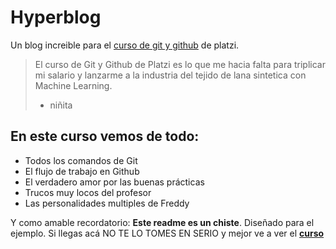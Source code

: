 # Hyperblog
Un blog increible para el [curso de git y github](https://platzi.com/clases/git-github/ "curso de git y github") de platzi.
> El curso de Git y Github de Platzi es lo que me hacia falta para triplicar mi salario y lanzarme a la industria del tejido de lana sintetica con Machine Learning.
> - niñita

## En este curso vemos de todo:
* Todos los comandos de Git
* El flujo de trabajo en Github
* El verdadero amor por las buenas prácticas 
* Trucos muy locos del profesor
* Las personalidades multiples de Freddy

Y como amable recordatorio: **Este readme es un chiste**. Diseñado para el ejemplo. Si llegas acá NO TE LO TOMES EN SERIO y mejor ve a ver el [**curso**](https://platzi.com/clases/git-github/ "curso")